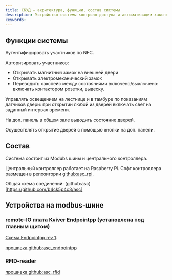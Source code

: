 ```yaml
---
title: СКУД – акритектура, функции, состав системы
description: Устройство системы контроля доступа и автоматизации хакспейса
keywords: 
---
```


## Функции системы

Аутентифицировать участников по NFC.

Авторизировать участников:

* Открывать магнитный замок на внешней двери
* Открывать электромеханический замок
* Переводить хакспейс между состояниями включено/выключено: включать контактором розетки, вывеску.

Управлять освещением на лестнице и в тамбуре по показаниям датчиков двери: при открытии любой из дверей включать свет на заданный интервал времени.

На доп. панель в общем зале выводить состояние дверей.

Осуществлять открытие дверей с помощью кнопки на доп. панели.

## Состав

Система состоит из Modubs шины и центрального контроллера.

Центральный контроллер работает на Raspberry Pi. Софт контроллера размещен в репозитории [github:asc_rpi](https://github.com/b4ck5p4c3/asc_rpi).

Общая схема соединений: (github:asc)[https://github.com/b4ck5p4c3/asc]

## Устройства на modbus-шине

### remote-IO плата Kviver Endpointpp (установлена под главным щитом)

[Схема Endpointpp rev 1](/wiki/acs/assets/endpointpp_rev_1.pdf).

[прошивка github:asc_endpointpp](https://github.com/b4ck5p4c3/asc_endpointpp)

### RFID-reader

[прошивка github:asc_rfid](https://github.com/b4ck5p4c3/asc_rfid)
